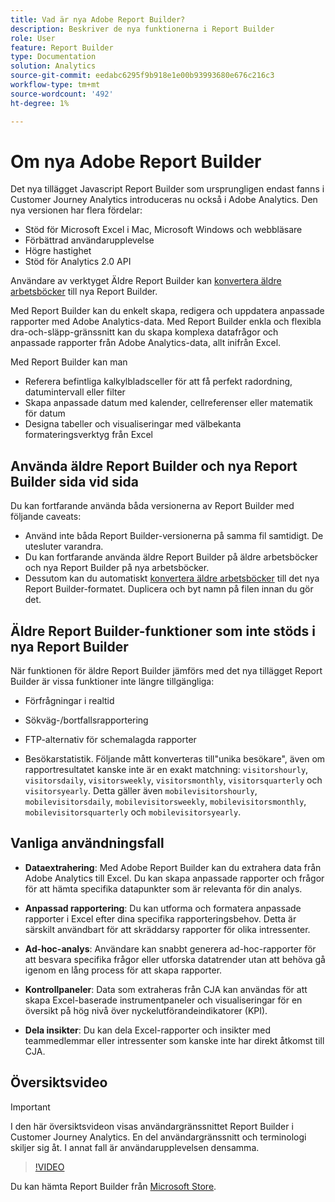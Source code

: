 ```yaml
---
title: Vad är nya Adobe Report Builder?
description: Beskriver de nya funktionerna i Report Builder
role: User
feature: Report Builder
type: Documentation
solution: Analytics
source-git-commit: eedabc6295f9b918e1e00b93993680e676c216c3
workflow-type: tm+mt
source-wordcount: '492'
ht-degree: 1%

---
```


# Om nya Adobe Report Builder

Det nya tillägget Javascript Report Builder som ursprungligen endast fanns i Customer Journey Analytics introduceras nu också i Adobe Analytics. Den nya versionen har flera fördelar:

- Stöd för Microsoft Excel i Mac, Microsoft Windows och webbläsare
- Förbättrad användarupplevelse
- Högre hastighet
- Stöd för Analytics 2.0 API

Användare av verktyget Äldre Report Builder kan [konvertera äldre arbetsböcker](/help/analyze/report-builder/convert-workbooks.md) till nya Report Builder.

Med Report Builder kan du enkelt skapa, redigera och uppdatera anpassade rapporter med Adobe Analytics-data. Med Report Builder enkla och flexibla dra-och-släpp-gränssnitt kan du skapa komplexa datafrågor och anpassade rapporter från Adobe Analytics-data, allt inifrån Excel.

Med Report Builder kan man

- Referera befintliga kalkylbladsceller för att få perfekt radordning, datumintervall eller filter
- Skapa anpassade datum med kalender, cellreferenser eller matematik för datum
- Designa tabeller och visualiseringar med välbekanta formateringsverktyg från Excel

## Använda äldre Report Builder och nya Report Builder sida vid sida

Du kan fortfarande använda båda versionerna av Report Builder med följande caveats:

- Använd inte båda Report Builder-versionerna på samma fil samtidigt. De utesluter varandra.
- Du kan fortfarande använda äldre Report Builder på äldre arbetsböcker och nya Report Builder på nya arbetsböcker.
- Dessutom kan du automatiskt [konvertera äldre arbetsböcker](/help/analyze/report-builder/convert-workbooks.md) till det nya Report Builder-formatet. Duplicera och byt namn på filen innan du gör det.

## Äldre Report Builder-funktioner som inte stöds i nya Report Builder

När funktionen för äldre Report Builder jämförs med det nya tillägget Report Builder är vissa funktioner inte längre tillgängliga:

- Förfrågningar i realtid

- Sökväg-/bortfallsrapportering

- FTP-alternativ för schemalagda rapporter

- Besökarstatistik. Följande mått konverteras till&quot;unika besökare&quot;, även om rapportresultatet kanske inte är en exakt matchning: `visitorshourly`, `visitorsdaily`, `visitorsweekly`, `visitorsmonthly`, `visitorsquarterly` och `visitorsyearly`. Detta gäller även `mobilevisitorshourly`, `mobilevisitorsdaily`, `mobilevisitorsweekly`, `mobilevisitorsmonthly`, `mobilevisitorsquarterly` och `mobilevisitorsyearly`.

## Vanliga användningsfall

- **Dataextrahering**: Med Adobe Report Builder kan du extrahera data från Adobe Analytics till Excel. Du kan skapa anpassade rapporter och frågor för att hämta specifika datapunkter som är relevanta för din analys.

- **Anpassad rapportering**: Du kan utforma och formatera anpassade rapporter i Excel efter dina specifika rapporteringsbehov. Detta är särskilt användbart för att skräddarsy rapporter för olika intressenter.

- **Ad-hoc-analys**: Användare kan snabbt generera ad-hoc-rapporter för att besvara specifika frågor eller utforska datatrender utan att behöva gå igenom en lång process för att skapa rapporter.

- **Kontrollpaneler**: Data som extraheras från CJA kan användas för att skapa Excel-baserade instrumentpaneler och visualiseringar för en översikt på hög nivå över nyckelutförandeindikatorer (KPI).

- **Dela insikter**: Du kan dela Excel-rapporter och insikter med teammedlemmar eller intressenter som kanske inte har direkt åtkomst till CJA.

## Översiktsvideo

>[!IMPORTANT]
>
>I den här översiktsvideon visas användargränssnittet Report Builder i Customer Journey Analytics. En del användargränssnitt och terminologi skiljer sig åt. I annat fall är användarupplevelsen densamma.

>[!VIDEO](https://video.tv.adobe.com/v/337569/?quality=12&learn=on)

Du kan hämta Report Builder från [Microsoft Store](https://www.microsoft.com/en-us/store/apps/windows).
